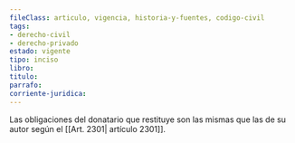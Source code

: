 ```yaml
---
fileClass: articulo, vigencia, historia-y-fuentes, codigo-civil
tags:
- derecho-civil
- derecho-privado
estado: vigente
tipo: inciso
libro:
titulo:
parrafo:
corriente-juridica:
---
```

Las obligaciones del donatario que restituye son las mismas que las de su autor según el [[Art. 2301| artículo 2301]].